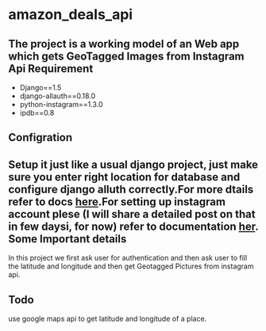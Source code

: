 amazon_deals_api
================

The project is a working model of an Web app which gets GeoTagged Images from Instagram Api
Requirement
------------
* Django==1.5
* django-allauth==0.18.0
* python-instagram==1.3.0
* ipdb==0.8

Configration
------------
Setup it just like a usual django project, just make sure you enter right location for database and configure django alluth correctly.For more dtails refer to docs [here](http://django-allauth.readthedocs.org/en/latest/).For setting up instagram account plese (I will share a detailed post on that in few daysi, for now) refer to documentation [her](http://instagram.com/developer/authentication/).
Some Important details
----------------------
In this project we first ask user for authentication and then ask user to fill the latitude and longitude and then get Geotagged Pictures from instagram api.

Todo
----
use google maps api to get latitude and longitude of a place.

